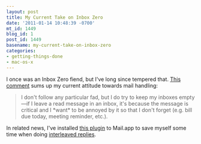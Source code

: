```yaml
---
layout: post
title: My Current Take on Inbox Zero
date: '2011-01-14 10:48:39 -0700'
mt_id: 1449
blog_id: 1
post_id: 1449
basename: my-current-take-on-inbox-zero
categories:
- getting-things-done
- mac-os-x
---
```

I once was an Inbox Zero fiend, but I've long since tempered that. <a href="http://radar.oreilly.com/2011/01/open-question-inbox-zero.html#comment-4893809">This comment</a> sums up my current attitude towards mail handling:

<blockquote>
I don't follow any particular fad, but I do try to keep my inboxes empty&mdash;if I leave a read message in an inbox, it's because the message is critical and I *want* to be annoyed by it so that I don't forget (e.g. bill due today, meeting reminder, etc.).
</blockquote>

In related news, I've installed <a href="http://code.google.com/p/quotefixformac/">this plugin</a> to Mail.app to save myself some time when doing <a href="http://brooksreview.net/2011/01/interleaved-email/">interleaved replies</a>.
